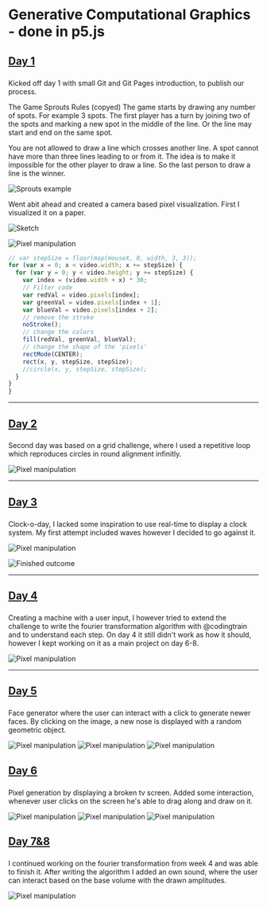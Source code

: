 # Generative Computational Graphics - done in p5.js

## [Day 1](https://digitalideation.github.io/gencg_h2101/notes/day01/) 

### 
Kicked off day 1 with small Git and Git Pages introduction, to publish our process.

The Game Sprouts
Rules (copyed)
The game starts by drawing any number of spots. For example 3 spots. The first player has a turn by joining two of the spots and marking a new spot in the middle of the line. Or the line may start and end on the same spot.

You are not allowed to draw a line which crosses another line. A spot cannot have more than three lines leading to or from it. The idea is to make it impossible for the other player to draw a line. So the last person to draw a line is the winner.

![Sprouts example](content/day01/01/game.png)

Went abit ahead and created a camera based pixel visualization. First I visualized it on a paper.

![Sketch](content/day01/01/grid.png)

![Pixel manipulation](content/day01/01/Green.png)

```js
// var stepSize = floor(map(mouseX, 0, width, 3, 3));
for (var x = 0; x < video.width; x += stepSize) {
  for (var y = 0; y < video.height; y += stepSize) {
    var index = (video.width + x) * 30;
    // Filter code
    var redVal = video.pixels[index];
    var greenVal = video.pixels[index + 1];
    var blueVal = video.pixels[index + 2];
    // remove the stroke
    noStroke();
    // change the colors
    fill(redVal, greenVal, blueVal);
    // change the shape of the 'pixels'
    rectMode(CENTER);
    rect(x, y, stepSize, stepSize);
    //circle(x, y, stepSize, stepSize);
  }
}
}
```
---

## [Day 2](https://digitalideation.github.io/gencg_h2101/notes/day02/) 

### 
Second day was based on a grid challenge, where I used a repetitive loop which reproduces circles in round alignment infinitly. 

![Pixel manipulation](content/day01/02/Patterns.png)

---

## [Day 3](https://digitalideation.github.io/gencg_h2101/notes/day03/) 

### 
Clock-o-day, I lacked some inspiration to use real-time to display a clock system. My first attempt included waves however I decided to go against it. 

![Pixel manipulation](content/day01/03/clock.png)

![Finished outcome](content/day01/03/finishedclock.png)

---

## [Day 4](https://digitalideation.github.io/gencg_h2101/notes/day04/) 

### 
Creating a machine with a user input, I however tried to extend the challenge to write the fourier transformation algorithm with @codingtrain and to understand each step. On day 4 it still didn't work as how it should, however I kept working on it as a main project on day 6-8.

![Pixel manipulation](content/day01/04/w4.png)

---

## [Day 5](https://digitalideation.github.io/gencg_h2101/notes/day05/) 

### 
Face generator where the user can interact with a click to generate newer faces. By clicking on the image, a new nose is displayed with a random geometric object.

![Pixel manipulation](content/day01/05/Finished.png)
![Pixel manipulation](content/day01/05/senior.png)
![Pixel manipulation](content/day01/05/whatever.png)

## [Day 6](https://digitalideation.github.io/gencg_h2101/notes/day06/) 

### 
Pixel generation by displaying a broken tv screen. Added some interaction, whenever user clicks on the screen he's able to drag along and draw on it. 

![Pixel manipulation](content/day01/06/sw.png)
![Pixel manipulation](content/day01/06/circle.png)
![Pixel manipulation](content/day01/06/last.png)

## [Day 7&8](https://digitalideation.github.io/gencg_h2101/notes/day07/) 

### 
I continued working on the fourier transformation from week 4 and was able to finish it. After writing the algorithm I added an own sound, where the user can interact based on the base volume with the drawn amplitudes.

![Pixel manipulation](content/day01/06/Finished_project.png)

